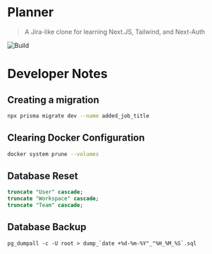 # Planner

> A Jira-like clone for learning Next.JS, Tailwind, and Next-Auth

![Build](https://github.com/dv297/planner/actions/workflows/nextjs.yml/badge.svg)

# Developer Notes

## Creating a migration

```bash
npx prisma migrate dev --name added_job_title
```

## Clearing Docker Configuration

```bash
docker system prune --volumes
```

## Database Reset

```sql
truncate "User" cascade;
truncate "Workspace" cascade;
truncate "Team" cascade;
```

## Database Backup

```
pg_dumpall -c -U root > dump_`date +%d-%m-%Y"_"%H_%M_%S`.sql
```
